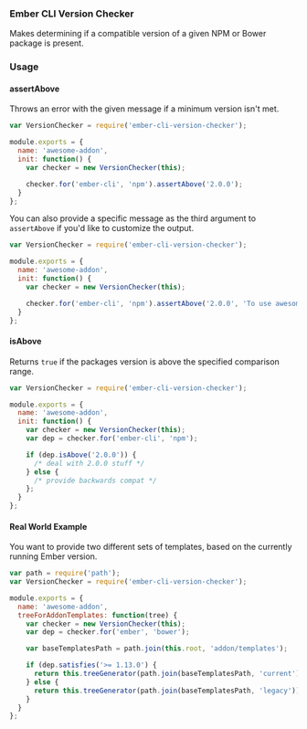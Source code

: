 ### Ember CLI Version Checker

Makes determining if a compatible version of a given NPM or Bower package is present.

### Usage

#### assertAbove

Throws an error with the given message if a minimum version isn't met.

```javascript
var VersionChecker = require('ember-cli-version-checker');

module.exports = {
  name: 'awesome-addon',
  init: function() {
    var checker = new VersionChecker(this);

    checker.for('ember-cli', 'npm').assertAbove('2.0.0');
  }
};
```

You can also provide a specific message as the third argument to `assertAbove` if you'd like to customize the output.

```javascript
var VersionChecker = require('ember-cli-version-checker');

module.exports = {
  name: 'awesome-addon',
  init: function() {
    var checker = new VersionChecker(this);

    checker.for('ember-cli', 'npm').assertAbove('2.0.0', 'To use awesome-addon you must have ember-cli 2.0.0');
  }
};
```

#### isAbove

Returns `true` if the packages version is above the specified comparison range.

```javascript
var VersionChecker = require('ember-cli-version-checker');

module.exports = {
  name: 'awesome-addon',
  init: function() {
    var checker = new VersionChecker(this);
    var dep = checker.for('ember-cli', 'npm');

    if (dep.isAbove('2.0.0')) {
      /* deal with 2.0.0 stuff */
    } else {
      /* provide backwards compat */
    };
  }
};
```

#### Real World Example

You want to provide two different sets of templates, based on the currently running Ember version.

```javascript
var path = require('path');
var VersionChecker = require('ember-cli-version-checker');

module.exports = {
  name: 'awesome-addon',
  treeForAddonTemplates: function(tree) {
    var checker = new VersionChecker(this);
    var dep = checker.for('ember', 'bower');

    var baseTemplatesPath = path.join(this.root, 'addon/templates');

    if (dep.satisfies('>= 1.13.0') {
      return this.treeGenerator(path.join(baseTemplatesPath, 'current'));
    } else {
      return this.treeGenerator(path.join(baseTemplatesPath, 'legacy'));
    }
  }
};
```
